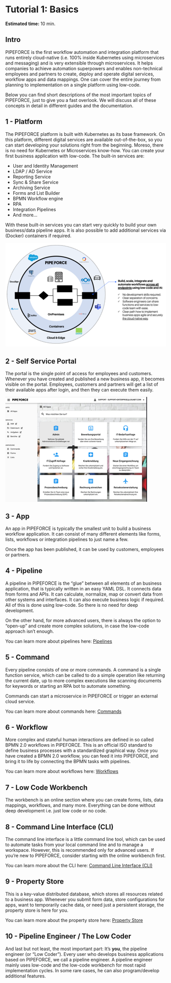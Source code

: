 # Tutorial 1: Basics

**Estimated time:** 10 min.

## Intro

PIPEFORCE is the first workflow automation and integration platform that runs entirely cloud-native (i.e. 100% inside Kubernetes using microservices and messaging) and is very extensible through microservices. It helps companies to achieve automation superpowers and enables non-technical employees and partners to create, deploy and operate digital services, workflow apps and data mappings. One can cover the entire journey from planning to implementation on a single platform using low-code.

Below you can find short descriptions of the most important topics of PIPEFORCE, just to give you a fast overlook. We will discuss all of these concepts in detail in different guides and the documentation.

## 1 - Platform

The PIPEFORCE platform is built with Kubernetes as its base framework. On this platform, different digital services are available out-of-the-box, so you can start developing your solutions right from the beginning. Moreso, there is no need for Kubernetes or Microservices know-how. You can create your first business application with low-code. The built-in services are:

*   User and Identity Management
*   LDAP / AD Service
*   Reporting Service
*   Sync & Share Service
*   Archiving Service
*   Forms and List Builder
*   BPMN Workflow engine
*   RPA
*   Integration Pipelines
*   And more…
    

With these built-in services you can start very quickly to build your own business/data pipeline apps. It is also possible to add additional services via (Docker) containers if required.

![](../img/image-20210225-132457.png)

## 2 - Self Service Portal

The portal is the single point of access for employees and customers. Whenever you have created and published a new business app, it becomes visible on the portal. Employees, customers and partners will get a list of their available apps after login, and then they can execute them easily.

![](../img/image-20210219-183117.png)

## 3 - App

An app in PIPEFORCE is typically the smallest unit to build a business workflow application. It can consist of many different elements like forms, lists, workflows or integration pipelines to just name a few.

Once the app has been published, it can be used by customers, employees or partners.

## 4 - Pipeline

A pipeline in PIPEFORCE is the “glue” between all elements of an business application, that is typically written in an easy YAML DSL. It connects data from forms and APIs. It can calculate, normalize, map or convert data from other systems and interfaces. It can also  execute business logic if required. All of this is done using low-code. So there is no need for deep development.

On the other hand, for more advanced users, there is always the option to “open-up” and create more complex solutions, in case the low-code approach isn’t enough. 

You can learn more about pipelines here: [Pipelines](../guides/pipeline)

## 5 - Command

Every pipeline consists of one or more commands. A command is a single function service, which can be called to do a simple operation like returning the current date, up to more complex executions like scanning documents for keywords or starting an RPA bot to automate something.

Commands can start a microservice in PIPEFORCE or trigger an external cloud service.

You can learn more about commands here: [Commands](../guides/Command)

## 6 - Workflow

More complex and stateful human interactions are defined in so called BPMN 2.0 workflows in PIPEFORCE. This is an official ISO standard to define business processes with a standardized graphical way. Once you have created a BPMN 2.0 workflow, you can feed it into PIPEFORCE, and bring it to life by connecting the BPMN tasks with pipelines.

You can learn more about workflows here: [Workflows](../guides/workflows/basics)

## 7 - Low Code Workbench

The workbench is an online section where you can create forms, lists, data mappings, workflows, and many more. Everything can be done without deep development i.e. just low code or no code.

## 8 - Command Line Interface (CLI)

The command line interface is a little command line tool, which can be used to automate tasks from your local command line and to manage a workspace. However, this is recommended only for advanced users. If you’re new to PIPEFORCE, consider starting with the online workbench first.

You can learn more about the CLI here: [Command Line Interface (CLI)](../api/cli)

## 9 - Property Store

This is a key-value distributed database, which stores all resources related to a business app. Whenever you submit form data, store configurations for apps, want to temporarily cache data, or need just a persistent storage, the property store is here for you.

You can learn more about the property store here: [Property Store](../guides/propertystore)

## 10 - Pipeline Engineer / The Low Coder

And last but not least, the most important part: It’s **you**, the pipeline engineer (or “Low Coder”). Every user who develops business applications based on PIPEFORCE, we call a pipeline engineer. A pipeline engineer mainly uses low-code and the low-code workbench for most rapid implementation cycles. In some rare cases, he can also program/develop additional features.